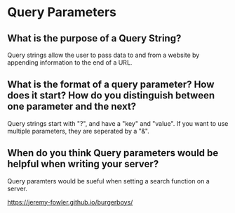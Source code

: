 # Query Parameters

## What is the purpose of a Query String?

Query strings allow the user to pass data to and from a website by appending information to the end of a URL.

## What is the format of a query parameter? How does it start? How do you distinguish between one parameter and the next?

Query strings start with "?", and have a "key" and "value". If you want to use multiple parameters, they are seperated by a "&".

## When do you think Query parameters would be helpful when writing your server?

Query paramters would be sueful when setting a search function on a server.

https://jeremy-fowler.github.io/burgerboys/